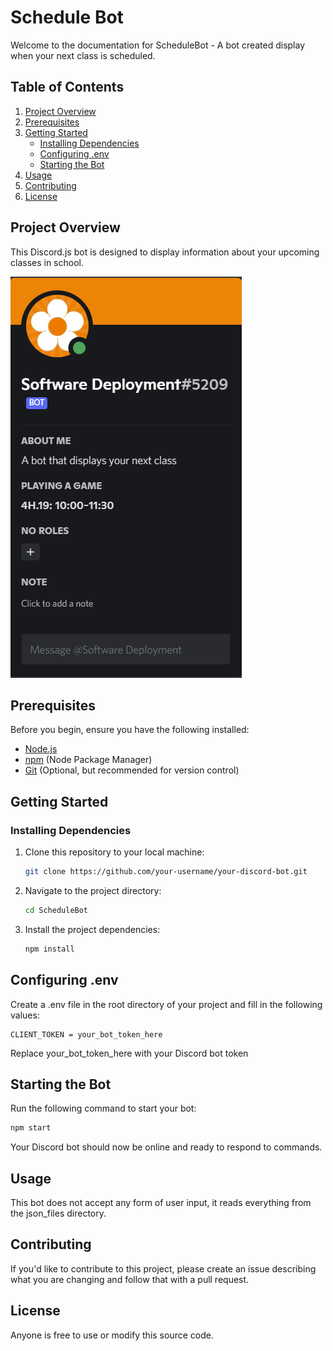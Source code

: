 # Schedule Bot

Welcome to the documentation for ScheduleBot - A bot created display when your next class is scheduled.

## Table of Contents

1. [Project Overview](#project-overview)
2. [Prerequisites](#prerequisites)
3. [Getting Started](#getting-started)
   - [Installing Dependencies](#installing-dependencies)
   - [Configuring .env](#configuring-env)
   - [Starting the Bot](#starting-the-bot)
4. [Usage](#usage)
5. [Contributing](#contributing)
6. [License](#license)

## Project Overview

This Discord.js bot is designed to display information about your upcoming classes in school.

![Preview of Schedule Bot in action](./images/example_discord.png)

## Prerequisites

Before you begin, ensure you have the following installed:

- [Node.js](https://nodejs.org/)
- [npm](https://www.npmjs.com/) (Node Package Manager)
- [Git](https://git-scm.com/) (Optional, but recommended for version control)

## Getting Started

### Installing Dependencies

1. Clone this repository to your local machine:

   ```bash
   git clone https://github.com/your-username/your-discord-bot.git
   ```

2. Navigate to the project directory:

   ```bash
   cd ScheduleBot
   ```

3. Install the project dependencies:

   ```bash
   npm install
   ```

## Configuring .env

Create a .env file in the root directory of your project and fill in the following values:

```env
CLIENT_TOKEN = your_bot_token_here
```

Replace your_bot_token_here with your Discord bot token

## Starting the Bot

Run the following command to start your bot:

```bash
npm start
```

Your Discord bot should now be online and ready to respond to commands.

## Usage

This bot does not accept any form of user input, it reads everything from the json_files directory.

## Contributing

If you'd like to contribute to this project, please create an issue describing what you are changing and follow that with a pull request.

## License

Anyone is free to use or modify this source code.
